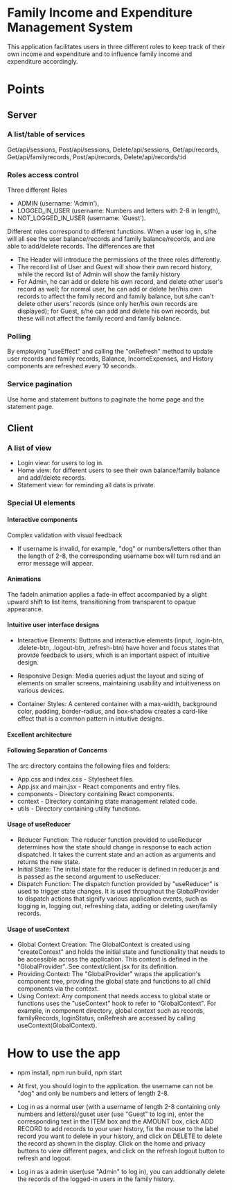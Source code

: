 
# Family Income and Expenditure Management System

This application facilitates users in three different roles to keep track of their own income and expenditure and to influence family income and expenditure accordingly.

# Points

## Server

### A list/table of services
Get/api/sessions, Post/api/sessions, Delete/api/sessions, Get/api/records, Get/api/familyrecords, Post/api/records, Delete/api/records/:id

### Roles access control

Three different Roles 
+ ADMIN (username: 'Admin'), 
+ LOGGED_IN_USER (username: Numbers and letters with 2-8 in length), 
+ NOT_LOGGED_IN_USER (username: 'Guest').

Different roles correspond to different functions. When a user log in, s/he will all see the user balance/records and family balance/records, and are able to add/delete records. The differences are that 
+ The Header will introduce the permissions of the three roles differently.
+ The record list of User and Guest will show their own record history, while the record list of Admin will show the family history
+ For Admin, he can add or delete his own record, and delete other user's record as well; for normal user, he can add or delete her/his own records to affect the family record and family balance, but s/he can't delete other users' records (since only her/his own records are displayed); for Guest, s/he can add and delete his own records, but these will not affect the family record and family balance.  

### Polling

By employing "useEffect" and calling the "onRefresh" method to update user records and family records, Balance, IncomeExpenses, and History components are refreshed every 10 seconds. 

### Service pagination

Use home and statement buttons to paginate the home page and the statement page.

## Client

### A list of view

+ Login view: for users to log in.
+ Home view: for different users to see their own balance/family balance and add/delete records.
+ Statement view: for reminding all data is private.

### Special UI elements

#### Interactive components
Complex validation with visual feedback
+ If username is invalid, for example, "dog" or numbers/letters other than the length of 2-8, the corresponding username box will turn red and an error message will appear.

#### Animations

 The fadeIn animation applies a fade-in effect accompanied by a slight upward shift to list items, transitioning from transparent to opaque appearance.

#### Intuitive user interface designs

+ Interactive Elements: Buttons and interactive elements (input, .login-btn, .delete-btn, .logout-btn, .refresh-btn) have hover and focus states that provide feedback to users, which is an important aspect of intuitive design.

+ Responsive Design: Media queries adjust the layout and sizing of elements on smaller screens, maintaining usability and intuitiveness on various devices.

+ Container Styles: A centered container with a max-width, background color, padding, border-radius, and box-shadow creates a card-like effect that is a common pattern in intuitive designs.


#### Excellent architecture

#### Following Separation of Concerns

The src directory contains the following files and folders:

+ App.css and index.css - Stylesheet files.
+ App.jsx and main.jsx - React components and entry files.
+ components - Directory containing React components.
+ context - Directory containing state management related code.
+ utils - Directory containing utility functions.


#### Usage of useReducer
+ Reducer Function: The reducer function provided to useReducer determines how the state should change in response to each action dispatched. It takes the current state and an action as arguments and returns the new state. 
+ Initial State: The initial state for the reducer is defined in reducer.js and is passed as the second argument to useReducer.
+ Dispatch Function: The dispatch function provided by "useReducer" is used to trigger state changes. It is used throughout the GlobalProvider to dispatch actions that signify various application events, such as logging in, logging out, refreshing data, adding or deleting user/family records.
#### Usage of useContext
+ Global Context Creation: The GlobalContext is created using "createContext" and holds the initial state and functionality that needs to be accessible across the application. This context is defined in the "GlobalProvider". See context/client.jsx for its definition.
+ Providing Context: The "GlobalProvider" wraps the application's component tree, providing the global state and functions to all child components via the context.
+ Using Context: Any component that needs access to global state or functions uses the "useContext" hook to refer to "GlobalContext". For example, in component directory, global context such as records, familyRecords, loginStatus, onRefresh are accessed by calling useContext(GlobalContext).

# How to use the app

* npm install, npm run build, npm start

* At first, you should login to the application. the username can not be "dog" and only be numbers and letters of length 2-8.
* Log in as a normal user (with a username of length 2-8 containing only numbers and letters)/guset user (use "Guest" to log in), enter the corresponding text in the ITEM box and the AMOUNT box, click ADD RECORD to add records to your user history, fix the mouse to the label record you want to delete in your history, and click on DELETE to delete the record as shown in the display. Click on the home and privacy buttons to view different pages, and click on the refresh logout button to refresh and logout.
* Log in as a admin user(use "Admin" to log in), you can addtionally delete the records of the logged-in users in the family history. 



                         
